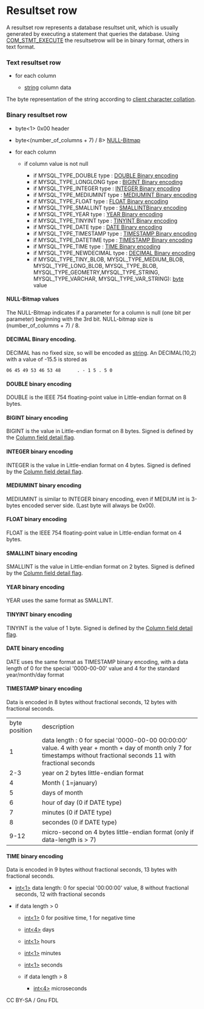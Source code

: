 
# Resultset row

A resultset row represents a database resultset unit, which is usually generated by executing a statement that queries the database.
Using [COM_STMT_EXECUTE](../3-binary-protocol-prepared-statements/com_stmt_execute.md) the resultsetrow will be in binary format, others in text format.


### Text resultset row



* for each column

  * [string<lenenc>](../protocol-data-types.md#length-encoded-strings) column data



The byte representation of the string according to [client character collation](../1-connecting/connection.md).


### Binary resultset row



* byte<1> 0x00 header
* byte<(number_of_columns + 7) / 8> [NULL-Bitmap](#null-bitmap-values)
* for each column

  * if column value is not null

    * if MYSQL_TYPE_DOUBLE type : [DOUBLE Binary encoding](#double-binary-encoding)
    * if MYSQL_TYPE_LONGLONG type : [BIGINT Binary encoding](#bigint-binary-encoding)
    * if MYSQL_TYPE_INTEGER type : [INTEGER Binary encoding](#integer-binary-encoding)
    * if MYSQL_TYPE_MEDIUMINT type : [MEDIUMINT Binary encoding](#mediumint-binary-encoding)
    * if MYSQL_TYPE_FLOAT type : [FLOAT Binary encoding](#float-binary-encoding)
    * if MYSQL_TYPE_SMALLINT type : [SMALLINTBinary encoding](#smallint-binary-encoding)
    * if MYSQL_TYPE_YEAR type : [YEAR Binary encoding](#year-binary-encoding)
    * if MYSQL_TYPE_TINYINT type : [TINYINT Binary encoding](#tinyint-binary-encoding)
    * if MYSQL_TYPE_DATE type : [DATE Binary encoding](#date-binary-encoding)
    * if MYSQL_TYPE_TIMESTAMP type : [TIMESTAMP Binary encoding](#timestamp-binary-encoding)
    * if MYSQL_TYPE_DATETIME type : [TIMESTAMP Binary encoding](#timestamp-binary-encoding)
    * if MYSQL_TYPE_TIME type : [TIME Binary encoding](#time-binary-encoding)
    * if MYSQL_TYPE_NEWDECIMAL type : [DECIMAL Binary encoding](#decimal-binary-encoding)
    * if MYSQL_TYPE_TINY_BLOB, MYSQL_TYPE_MEDIUM_BLOB, MYSQL_TYPE_LONG_BLOB, MYSQL_TYPE_BLOB, MYSQL_TYPE_GEOMETRY,MYSQL_TYPE_STRING, MYSQL_TYPE_VARCHAR, MYSQL_TYPE_VAR_STRING): [byte<lenenc>](../protocol-data-types.md#length-encoded-bytes) value






#### NULL-Bitmap values


The NULL-Bitmap indicates if a parameter for a column is null (one bit per parameter) beginning with the 3rd bit.
NULL-bitmap size is (number_of_columns + 7) / 8.





#### DECIMAL Binary encoding.


DECIMAL has no fixed size, so will be encoded as [string<lenenc>](../protocol-data-types.md#length-encoded-strings).
An DECIMAL(10,2) with a value of -15.5 is stored as


```
06 45 49 53 46 53 48      . - 1 5 . 5 0
```





#### DOUBLE binary encoding


DOUBLE is the IEEE 754 floating-point value in Little-endian format on 8 bytes.





#### BIGINT binary encoding


BIGINT is the value in Little-endian format on 8 bytes. 
Signed is defined by the [Column field detail flag](result-set-packets.md).





#### INTEGER binary encoding


INTEGER is the value in Little-endian format on 4 bytes. 
Signed is defined by the [Column field detail flag](result-set-packets.md).





#### MEDIUMINT binary encoding


MEDIUMINT is similar to INTEGER binary encoding, even if MEDIUM int is 3-bytes encoded server side. (Last byte will always be 0x00).





#### FLOAT binary encoding


FLOAT is the IEEE 754 floating-point value in Little-endian format on 4 bytes.





#### SMALLINT binary encoding


SMALLINT is the value in Little-endian format on 2 bytes. 
Signed is defined by the [Column field detail flag](result-set-packets.md).





#### YEAR binary encoding


YEAR uses the same format as SMALLINT.





#### TINYINT binary encoding


TINYINT is the value of 1 byte. 
Signed is defined by the [Column field detail flag](result-set-packets.md).





#### DATE binary encoding


DATE uses the same format as TIMESTAMP binary encoding, with a data length of 0 for the special '0000-00-00' value and 4 for the standard year/month/day format





#### TIMESTAMP binary encoding


Data is encoded in 8 bytes without fractional seconds, 12 bytes with fractional seconds.



|   |   |
| --- | --- |
| byte position | description |
| 1 | data length : 0 for special '0000-00-00 00:00:00' value. 4 with year + month + day of month only 7 for timestamps without fractional seconds 11 with fractional seconds |
| 2-3 | year on 2 bytes little-endian format |
| 4 | Month ( 1=january) |
| 5 | days of month |
| 6 | hour of day (0 if DATE type) |
| 7 | minutes (0 if DATE type) |
| 8 | secondes (0 if DATE type) |
| 9-12 | micro-second on 4 bytes little-endian format (only if data-length is > 7) |






#### TIME binary encoding


Data is encoded in 9 bytes without fractional seconds, 13 bytes with fractional seconds.



* [int<1>](../protocol-data-types.md#fixed-length-integers) data length: 0 for special '00:00:00' value, 8 without fractional seconds, 12 with fractional seconds
* if data length > 0

  * [int<1>](../protocol-data-types.md#fixed-length-integers) 0 for positive time, 1 for negative time
  * [int<4>](../protocol-data-types.md#fixed-length-integers) days
  * [int<1>](../protocol-data-types.md#fixed-length-integers) hours
  * [int<1>](../protocol-data-types.md#fixed-length-integers) minutes
  * [int<1>](../protocol-data-types.md#fixed-length-integers) seconds
  * if data length > 8

    * [int<4>](../protocol-data-types.md#fixed-length-integers) microseconds






CC BY-SA / Gnu FDL

